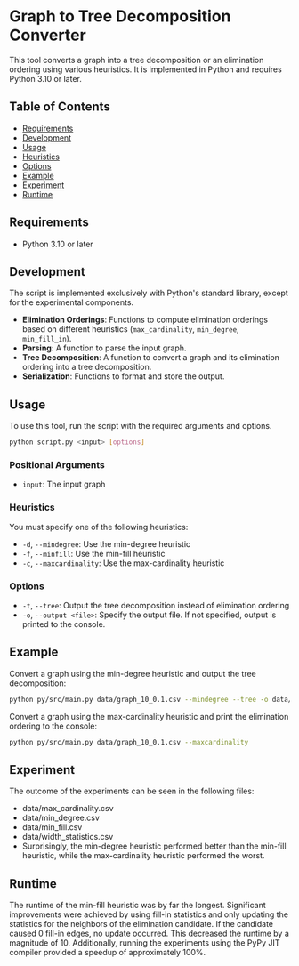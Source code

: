 # Graph to Tree Decomposition Converter

This tool converts a graph into a tree decomposition or an elimination ordering using various heuristics. It is implemented in Python and requires Python 3.10 or later.

## Table of Contents
- [Requirements](#requirements)
- [Development](#development)
- [Usage](#usage)
- [Heuristics](#heuristics)
- [Options](#options)
- [Example](#example)
- [Experiment](#experiment)
- [Runtime](#runtime)


## Requirements
- Python 3.10 or later

## Development
The script is implemented exclusively with Python's standard library, except for the experimental components.
- **Elimination Orderings**: Functions to compute elimination orderings based on different heuristics (`max_cardinality`, `min_degree`, `min_fill_in`).
- **Parsing**: A function to parse the input graph.
- **Tree Decomposition**: A function to convert a graph and its elimination ordering into a tree decomposition.
- **Serialization**: Functions to format and store the output.

## Usage
To use this tool, run the script with the required arguments and options.

```bash
python script.py <input> [options]
```

### Positional Arguments
- `input`: The input graph

### Heuristics
You must specify one of the following heuristics:
- `-d`, `--mindegree`: Use the min-degree heuristic
- `-f`, `--minfill`: Use the min-fill heuristic
- `-c`, `--maxcardinality`: Use the max-cardinality heuristic

### Options
- `-t`, `--tree`: Output the tree decomposition instead of elimination ordering
- `-o`, `--output <file>`: Specify the output file. If not specified, output is printed to the console.

## Example
Convert a graph using the min-degree heuristic and output the tree decomposition:

```bash
python py/src/main.py data/graph_10_0.1.csv --mindegree --tree -o data/elemination_min_degree_10_0.1.csv
```

Convert a graph using the max-cardinality heuristic and print the elimination ordering to the console:

```bash
python py/src/main.py data/graph_10_0.1.csv --maxcardinality
```


## Experiment
The outcome of the experiments can be seen in the following files:

- data/max_cardinality.csv
- data/min_degree.csv
- data/min_fill.csv
- data/width_statistics.csv
- Surprisingly, the min-degree heuristic performed better than the min-fill heuristic, while the max-cardinality heuristic performed the worst.

## Runtime
The runtime of the min-fill heuristic was by far the longest.
Significant improvements were achieved by using fill-in statistics and only updating the statistics for the neighbors of the elimination candidate. If the candidate caused 0 fill-in edges, no update occurred. This decreased the runtime by a magnitude of 10.
Additionally, running the experiments using the PyPy JIT compiler provided a speedup of approximately 100%.

